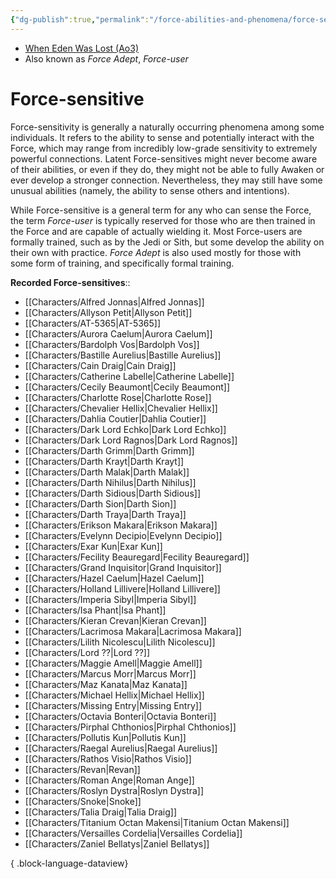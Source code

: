 ```yaml
---
{"dg-publish":true,"permalink":"/force-abilities-and-phenomena/force-sensitive/","tags":["force"]}
---
```


- [When Eden Was Lost (Ao3)](https://archiveofourown.org/works/19334440/chapters/45992584)
- Also known as *Force Adept*, *Force-user*
# Force-sensitive

Force-sensitivity is generally a naturally occurring phenomena among some individuals. It refers to the ability to sense and potentially interact with the Force, which may range from incredibly low-grade sensitivity to extremely powerful connections. Latent Force-sensitives might never become aware of their abilities, or even if they do, they might not be able to fully Awaken or ever develop a stronger connection. Nevertheless, they may still have some unusual abilities (namely, the ability to sense others and intentions). 

While Force-sensitive is a general term for any who can sense the Force, the term *Force-user* is typically reserved for those who are then trained in the Force and are capable of actually wielding it. Most Force-users are formally trained, such as by the Jedi or Sith, but some develop the ability on their own with practice. *Force Adept* is also used mostly for those with some form of training, and specifically formal training. 

**Recorded Force-sensitives**::
- [[Characters/Alfred Jonnas\|Alfred Jonnas]]
- [[Characters/Allyson Petit\|Allyson Petit]]
- [[Characters/AT-5365\|AT-5365]]
- [[Characters/Aurora Caelum\|Aurora Caelum]]
- [[Characters/Bardolph Vos\|Bardolph Vos]]
- [[Characters/Bastille Aurelius\|Bastille Aurelius]]
- [[Characters/Cain Draig\|Cain Draig]]
- [[Characters/Catherine Labelle\|Catherine Labelle]]
- [[Characters/Cecily Beaumont\|Cecily Beaumont]]
- [[Characters/Charlotte Rose\|Charlotte Rose]]
- [[Characters/Chevalier Hellix\|Chevalier Hellix]]
- [[Characters/Dahlia Coutier\|Dahlia Coutier]]
- [[Characters/Dark Lord Echko\|Dark Lord Echko]]
- [[Characters/Dark Lord Ragnos\|Dark Lord Ragnos]]
- [[Characters/Darth Grimm\|Darth Grimm]]
- [[Characters/Darth Krayt\|Darth Krayt]]
- [[Characters/Darth Malak\|Darth Malak]]
- [[Characters/Darth Nihilus\|Darth Nihilus]]
- [[Characters/Darth Sidious\|Darth Sidious]]
- [[Characters/Darth Sion\|Darth Sion]]
- [[Characters/Darth Traya\|Darth Traya]]
- [[Characters/Erikson Makara\|Erikson Makara]]
- [[Characters/Evelynn Decipio\|Evelynn Decipio]]
- [[Characters/Exar Kun\|Exar Kun]]
- [[Characters/Fecility Beauregard\|Fecility Beauregard]]
- [[Characters/Grand Inquisitor\|Grand Inquisitor]]
- [[Characters/Hazel Caelum\|Hazel Caelum]]
- [[Characters/Holland Lillivere\|Holland Lillivere]]
- [[Characters/Imperia Sibyl\|Imperia Sibyl]]
- [[Characters/Isa Phant\|Isa Phant]]
- [[Characters/Kieran Crevan\|Kieran Crevan]]
- [[Characters/Lacrimosa Makara\|Lacrimosa Makara]]
- [[Characters/Lilith Nicolescu\|Lilith Nicolescu]]
- [[Characters/Lord ??\|Lord ??]]
- [[Characters/Maggie Amell\|Maggie Amell]]
- [[Characters/Marcus Morr\|Marcus Morr]]
- [[Characters/Maz Kanata\|Maz Kanata]]
- [[Characters/Michael Hellix\|Michael Hellix]]
- [[Characters/Missing Entry\|Missing Entry]]
- [[Characters/Octavia Bonteri\|Octavia Bonteri]]
- [[Characters/Pirphal Chthonios\|Pirphal Chthonios]]
- [[Characters/Pollutis Kun\|Pollutis Kun]]
- [[Characters/Raegal Aurelius\|Raegal Aurelius]]
- [[Characters/Rathos Visio\|Rathos Visio]]
- [[Characters/Revan\|Revan]]
- [[Characters/Roman Ange\|Roman Ange]]
- [[Characters/Roslyn Dystra\|Roslyn Dystra]]
- [[Characters/Snoke\|Snoke]]
- [[Characters/Talia Draig\|Talia Draig]]
- [[Characters/Titanium Octan Makensi\|Titanium Octan Makensi]]
- [[Characters/Versailles Cordelia\|Versailles Cordelia]]
- [[Characters/Zaniel Bellatys\|Zaniel Bellatys]]

{ .block-language-dataview}